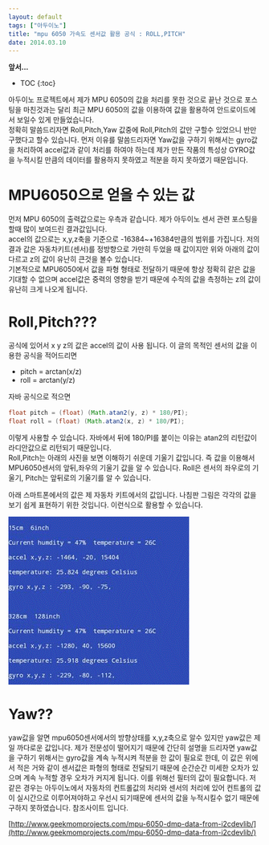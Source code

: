 ```yaml
---
layout: default
tags: ["아두이노"]
title: "mpu 6050 가속도 센서값 활용 공식 : ROLL,PITCH"
date: 2014.03.10
---
```


**앞서...**  

* TOC
{:toc}

아두이노 프로젝트에서 제가 MPU 6050의 값을 처리를 못한 것으로 끝난 것으로 포스팅을 마친것과는 달리 최근 MPU 6050의 값을 이용하여 값을 활용하여 안드로이드에서 보일수 있게 만들었습니다.  
정확히 말씀드리자면 Roll,Pitch,Yaw 값중에 Roll,Pitch의 값만 구할수 있었으니 반만 구했다고 할수 있습니다. 먼저 이유를 말씀드리자면 Yaw값을 구하기 위해서는 gyro값을 처리하여 accel값과 같이 처리를 하여야 하는데 제가 만든 작품의 특성상 GYRO값을 누적시킬 만큼의 데이터를 활용하지 못하였고 적분을 하지 못하였기 때문입니다.


# MPU6050으로 얻을 수 있는 값

먼저 MPU 6050의 출력값으로는 우측과 같습니다. 제가 아두이노 센서 관련 포스팅을 할때 많이 보여드린 결과값입니다.  
accel의 값으로는 x,y,z축을 기준으로 -16384~+16384만큼의 범위를 가집니다. 저의 결과 값은 자동차키트(센서)를 정방향으로 가만히 두었을 때 값이지만 위와 아래의 값이 다르고 z의 값이 유난히 큰것을 볼수 있습니다.  
기본적으로 MPU6050에서 값을 파형 형태로 전달하기 때문에 항상 정확히 같은 값을 기대할 수 없으며 accel값은 중력의 영향을 받기 때문에 수직의 값을 측정하는 z의 값이 유난히 크게 나오게 됩니다.  




# Roll,Pitch???  

공식에 있어서 x y z의 값은 accel의 값이 사용 됩니다. 이 글의 목적인 센서의 값을 이용한 공식을 적어드리면  
 * pitch = arctan(x/z)
 * roll = arctan(y/z)

자바 공식으로 적으면

```java
float pitch = (float) (Math.atan2(y, z) * 180/PI);
float roll = (float) (Math.atan2(x, z) * 180/PI);
```

이렇게 사용할 수 있습니다. 자바에서 뒤에 180/PI를 붙이는 이유는 atan2의 리턴값이 라디안값으로 리턴되기 때문입니다.  
Roll,Pitch는 아래의 사진을 보면 이해하기 쉬운데 기울기 값입니다. 즉 값을 이용해서 MPU6050센서의 앞뒤,좌우의 기울기 값을 알 수 있습니다. Roll은 센서의 좌우로의 기울기, Pitch는 앞뒤로의 기울기를 알 수 있습니다.  


아래 스마트폰에서의 값은 제 자동차 키트에서의 값입니다. 나침판 그림은 각각의 값을 보기 쉽게 표현하기 위한 것입니다. 이런식으로 활용할 수 있습니다.

![](/images/arduino_terminal.gif?style=centerme)  

# Yaw??  
yaw값을 알면 mpu6050센서에서의 방향상태를 x,y,z축으로 알수 있지만 yaw값은 제일 까다로운 값입니다. 제가 전문성이 떨어지기 때문에 간단히 설명을 드리자면 yaw값을 구하기 위해서는 gyro값을 계속 누적시켜 적분을 한 값이 필요로 한데, 이 값은 위에서 적은 거와 같이 센서값은 파형의 형태로 전달되기 때문에 순간순간 미세한 오차가 있으며 계속 누적할 경우 오차가 커지게 됩니다. 이를 위해선 필터의 값이 필요합니다. 저 같은 경우는 아두이노에서 자동차의 컨트롤값의 처리와 센서의 처리에 있어 컨트롤의 값이 실시간으로 이루어져야하고 우선시 되기때문에 센서의 값을 누적시킬수 없기 때문에 구하지 못하였습니다.
참조사이트 입니다.  

[http://www.geekmomprojects.com/mpu-6050-dmp-data-from-i2cdevlib/](http://www.geekmomprojects.com/mpu-6050-dmp-data-from-i2cdevlib/)
